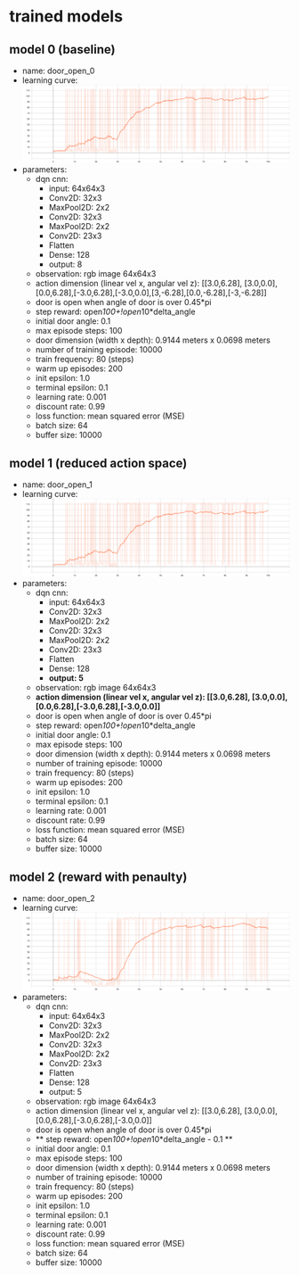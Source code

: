 # trained models

## model 0 (baseline)
- name: door_open_0
- learning curve:![learning curve](model_0.svg)
- parameters:
  - dqn cnn:
    - input: 64x64x3
    - Conv2D: 32x3
    - MaxPool2D: 2x2
    - Conv2D: 32x3
    - MaxPool2D: 2x2
    - Conv2D: 23x3
    - Flatten
    - Dense: 128
    - output: 8
  - observation: rgb image 64x64x3
  - action dimension (linear vel x, angular vel z): [[3.0,6.28], [3.0,0.0], [0.0,6.28],[-3.0,6.28],[-3.0,0.0],[3,-6.28],[0.0,-6.28],[-3,-6.28]]
  - door is open when angle of door is over 0.45*pi
  - step reward: open*100+!open*10*delta_angle
  - initial door angle: 0.1
  - max episode steps: 100
  - door dimension (width x depth): 0.9144 meters x 0.0698 meters
  - number of training episode: 10000
  - train frequency: 80 (steps)
  - warm up episodes: 200
  - init epsilon: 1.0
  - terminal epsilon: 0.1
  - learning rate: 0.001
  - discount rate: 0.99
  - loss function: mean squared error (MSE)
  - batch size: 64
  - buffer size: 10000  

## model 1 (reduced action space)
- name: door_open_1
- learning curve:![learning curve](model_1.svg)
- parameters:
  - dqn cnn:
    - input: 64x64x3
    - Conv2D: 32x3
    - MaxPool2D: 2x2
    - Conv2D: 32x3
    - MaxPool2D: 2x2
    - Conv2D: 23x3
    - Flatten
    - Dense: 128
    - **output: 5**
  - observation: rgb image 64x64x3
  - **action dimension (linear vel x, angular vel z): [[3.0,6.28], [3.0,0.0], [0.0,6.28],[-3.0,6.28],[-3.0,0.0]]**
  - door is open when angle of door is over 0.45*pi
  - step reward: open*100+!open*10*delta_angle
  - initial door angle: 0.1
  - max episode steps: 100
  - door dimension (width x depth): 0.9144 meters x 0.0698 meters
  - number of training episode: 10000
  - train frequency: 80 (steps)
  - warm up episodes: 200
  - init epsilon: 1.0
  - terminal epsilon: 0.1
  - learning rate: 0.001
  - discount rate: 0.99
  - loss function: mean squared error (MSE)
  - batch size: 64
  - buffer size: 10000   

## model 2 (reward with penaulty)
- name: door_open_2
- learning curve:![learning curve](model_2.svg)
- parameters:
  - dqn cnn:
    - input: 64x64x3
    - Conv2D: 32x3
    - MaxPool2D: 2x2
    - Conv2D: 32x3
    - MaxPool2D: 2x2
    - Conv2D: 23x3
    - Flatten
    - Dense: 128
    - output: 5
  - observation: rgb image 64x64x3
  - action dimension (linear vel x, angular vel z): [[3.0,6.28], [3.0,0.0], [0.0,6.28],[-3.0,6.28],[-3.0,0.0]]
  - door is open when angle of door is over 0.45*pi
  - ** step reward: open*100+!open*10*delta_angle - 0.1 **
  - initial door angle: 0.1
  - max episode steps: 100
  - door dimension (width x depth): 0.9144 meters x 0.0698 meters
  - number of training episode: 10000
  - train frequency: 80 (steps)
  - warm up episodes: 200
  - init epsilon: 1.0
  - terminal epsilon: 0.1
  - learning rate: 0.001
  - discount rate: 0.99
  - loss function: mean squared error (MSE)
  - batch size: 64
  - buffer size: 10000   
